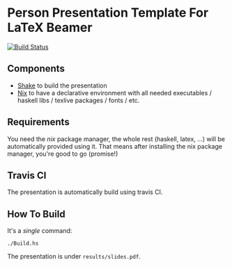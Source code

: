 # Person Presentation Template For LaTeX Beamer

[![Build Status](https://travis-ci.org/markus1189/presentation.svg?branch=master)](https://travis-ci.org/markus1189/presentation)

## Components

- [Shake](http://shakebuild.com/) to build the presentation
- [Nix](http://nixos.org) to have a declarative environment with all
  needed executables / haskell libs / texlive packages / fonts / etc.

## Requirements

You need the *nix* package manager, the whole rest (haskell, latex,
...) will be automatically provided using it.  That means after
installing the nix package manager, you're good to go (promise!)

## Travis CI

The presentation is automatically build using travis CI.

## How To Build

It's a *single* command:

```
./Build.hs
```

The presentation is under `results/slides.pdf`.
